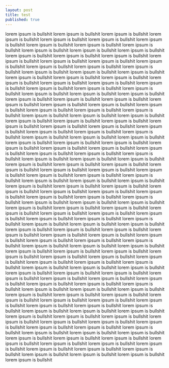 ```yaml
---
layout: post
title: test
published: true
---
```

lorem ipsum is bullshit lorem ipsum is bullshit lorem ipsum is bullshit lorem ipsum is bullshit lorem ipsum is bullshit lorem ipsum is bullshit lorem ipsum is bullshit lorem ipsum is bullshit lorem ipsum is bullshit lorem ipsum is bullshit lorem ipsum is bullshit lorem ipsum is bullshit lorem ipsum is bullshit lorem ipsum is bullshit lorem ipsum is bullshit lorem ipsum is bullshit lorem ipsum is bullshit lorem ipsum is bullshit lorem ipsum is bullshit lorem ipsum is bullshit lorem ipsum is bullshit lorem ipsum is bullshit lorem ipsum is bullshit lorem ipsum is bullshit lorem ipsum is bullshit lorem ipsum is bullshit lorem ipsum is bullshit lorem ipsum is bullshit lorem ipsum is bullshit lorem ipsum is bullshit lorem ipsum is bullshit lorem ipsum is bullshit lorem ipsum is bullshit lorem ipsum is bullshit lorem ipsum is bullshit lorem ipsum is bullshit lorem ipsum is bullshit lorem ipsum is bullshit lorem ipsum is bullshit lorem ipsum is bullshit lorem ipsum is bullshit lorem ipsum is bullshit lorem ipsum is bullshit lorem ipsum is bullshit lorem ipsum is bullshit lorem ipsum is bullshit lorem ipsum is bullshit lorem ipsum is bullshit lorem ipsum is bullshit lorem ipsum is bullshit lorem ipsum is bullshit lorem ipsum is bullshit lorem ipsum is bullshit lorem ipsum is bullshit lorem ipsum is bullshit lorem ipsum is bullshit lorem ipsum is bullshit lorem ipsum is bullshit lorem ipsum is bullshit lorem ipsum is bullshit lorem ipsum is bullshit lorem ipsum is bullshit lorem ipsum is bullshit lorem ipsum is bullshit lorem ipsum is bullshit lorem ipsum is bullshit lorem ipsum is bullshit lorem ipsum is bullshit lorem ipsum is bullshit lorem ipsum is bullshit lorem ipsum is bullshit lorem ipsum is bullshit lorem ipsum is bullshit lorem ipsum is bullshit lorem ipsum is bullshit lorem ipsum is bullshit lorem ipsum is bullshit lorem ipsum is bullshit lorem ipsum is bullshit lorem ipsum is bullshit lorem ipsum is bullshit lorem ipsum is bullshit lorem ipsum is bullshit lorem ipsum is bullshit lorem ipsum is bullshit lorem ipsum is bullshit lorem ipsum is bullshit lorem ipsum is bullshit lorem ipsum is bullshit lorem ipsum is bullshit lorem ipsum is bullshit lorem ipsum is bullshit lorem ipsum is bullshit lorem ipsum is bullshit lorem ipsum is bullshit lorem ipsum is bullshit lorem ipsum is bullshit lorem ipsum is bullshit lorem ipsum is bullshit lorem ipsum is bullshit lorem ipsum is bullshit lorem ipsum is bullshit lorem ipsum is bullshit lorem ipsum is bullshit lorem ipsum is bullshit lorem ipsum is bullshit lorem ipsum is bullshit lorem ipsum is bullshit lorem ipsum is bullshit lorem ipsum is bullshit lorem ipsum is bullshit lorem ipsum is bullshit lorem ipsum is bullshit lorem ipsum is bullshit lorem ipsum is bullshit lorem ipsum is bullshit lorem ipsum is bullshit lorem ipsum is bullshit lorem ipsum is bullshit lorem ipsum is bullshit lorem ipsum is bullshit lorem ipsum is bullshit lorem ipsum is bullshit lorem ipsum is bullshit lorem ipsum is bullshit lorem ipsum is bullshit lorem ipsum is bullshit lorem ipsum is bullshit lorem ipsum is bullshit lorem ipsum is bullshit lorem ipsum is bullshit lorem ipsum is bullshit lorem ipsum is bullshit lorem ipsum is bullshit lorem ipsum is bullshit lorem ipsum is bullshit lorem ipsum is bullshit lorem ipsum is bullshit lorem ipsum is bullshit lorem ipsum is bullshit lorem ipsum is bullshit lorem ipsum is bullshit lorem ipsum is bullshit lorem ipsum is bullshit lorem ipsum is bullshit lorem ipsum is bullshit lorem ipsum is bullshit lorem ipsum is bullshit lorem ipsum is bullshit lorem ipsum is bullshit lorem ipsum is bullshit lorem ipsum is bullshit lorem ipsum is bullshit lorem ipsum is bullshit lorem ipsum is bullshit lorem ipsum is bullshit lorem ipsum is bullshit lorem ipsum is bullshit lorem ipsum is bullshit lorem ipsum is bullshit lorem ipsum is bullshit lorem ipsum is bullshit lorem ipsum is bullshit lorem ipsum is bullshit lorem ipsum is bullshit lorem ipsum is bullshit lorem ipsum is bullshit lorem ipsum is bullshit lorem ipsum is bullshit lorem ipsum is bullshit lorem ipsum is bullshit lorem ipsum is bullshit lorem ipsum is bullshit lorem ipsum is bullshit lorem ipsum is bullshit lorem ipsum is bullshit lorem ipsum is bullshit lorem ipsum is bullshit lorem ipsum is bullshit lorem ipsum is bullshit lorem ipsum is bullshit lorem ipsum is bullshit lorem ipsum is bullshit lorem ipsum is bullshit lorem ipsum is bullshit lorem ipsum is bullshit lorem ipsum is bullshit lorem ipsum is bullshit lorem ipsum is bullshit lorem ipsum is bullshit lorem ipsum is bullshit lorem ipsum is bullshit lorem ipsum is bullshit lorem ipsum is bullshit lorem ipsum is bullshit lorem ipsum is bullshit 
